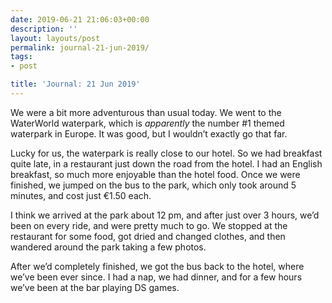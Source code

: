 ```yaml
---
date: 2019-06-21 21:06:03+00:00
description: ''
layout: layouts/post
permalink: journal-21-jun-2019/
tags:
- post

title: 'Journal: 21 Jun 2019'
---
```


<p>We were a bit more adventurous than usual today. We went to the WaterWorld waterpark, which is <em>apparently</em> the number #1 themed waterpark in Europe. It was good, but I wouldn’t exactly go that  far.</p>
<p>Lucky for us, the waterpark is really close to our hotel. So we had breakfast quite late, in a restaurant just down the road from the hotel. I had an English breakfast, so much more enjoyable than the hotel food. Once we were finished, we jumped on the bus to the park, which only took around 5 minutes, and cost just €1.50 each.</p>
<p>I think we arrived at the park about 12 pm, and after just over 3 hours, we’d been on every ride, and were pretty much to go. We stopped at the restaurant for some food, got dried and changed clothes, and then wandered around the park taking a few photos.</p>
<p>After we’d completely finished, we got the bus back to the hotel, where we’ve been ever since. I had a nap, we had dinner, and for a few hours we’ve been at the bar playing DS games.</p>
